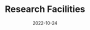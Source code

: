 ---
title: Research Facilities
date: 2022-10-24

type: landing

sections:
  - block: hero
    content:
      title: State-of-the-Art Research Facilities
      text: |
        Our laboratory is equipped with cutting-edge instruments and facilities to support world-class research in brain-computer interfaces, nanoelectronics, and bioelectronics.
      image:
        filename: facility_overall.png
    design:
      spacing:
        padding: ['40px', '0', '40px', '0']

  - block: markdown
    content:
      title: Equipment Inventory
      subtitle: 
      text: |
        ## Nanofabrication & Cleanroom
        
        <div class="d-flex justify-content-center" style="position: relative; display: inline-block;">
          {{< figure src="nanofab_layout.png" alt="Nanofabrication Layout" id="nanofab-image" >}}
          
          <!-- 透明覆盖层用于点击检测 -->
          <div class="click-overlay" style="position: absolute; top: 0; left: 0; width: 100%; height: 100%; z-index: 10; pointer-events: none;">
            <div class="ebl-area" onclick="showEBLInfo()" style="position: absolute; left: 194px; top: 289px; width: 575px; height: 162px; cursor: pointer; pointer-events: all; background: rgba(255,0,0,0.1); border: 2px solid rgba(255,0,0,0.3);" title="点击查看 Electron Beam Lithography 详情"></div>
          </div>
        </div>
        
        <!-- 模态框和JavaScript代码保持不变 -->
        <div id="ebl-modal" class="modal fade" tabindex="-1" role="dialog" style="display: none;">
          <!-- 模态框内容保持不变 -->
        </div>
        
        <script>
        function showEBLInfo() {
            const modal = document.getElementById('ebl-modal');
            modal.style.display = 'block';
            modal.classList.add('show');
            document.body.style.overflow = 'hidden';
        }
        
        function closeEBLModal() {
            const modal = document.getElementById('ebl-modal');
            modal.style.display = 'none';
            modal.classList.remove('show');
            document.body.style.overflow = 'auto';
        }
        </script>
        
        <!-- EBL设备信息的模态框 -->
        <div id="ebl-modal" class="modal fade" tabindex="-1" role="dialog" style="display: none;">
          <div class="modal-dialog modal-lg" role="document">
            <div class="modal-content">
              <div class="modal-header">
                <h5 class="modal-title">Electron Beam Lithography (EBL)</h5>
                <button type="button" class="btn-close" onclick="closeEBLModal()" aria-label="Close"></button>
              </div>
              <div class="modal-body">
                <h4>Electron Beam Lithography (EBL)</h4>
                <ul>
                  <li><strong>eGun Type:</strong> Schottky Field Emission, Gaussian beam shape</li>
                  <li><strong>Acceleration Voltage:</strong> 50 kV</li>
                  <li><strong>Beam Current Range:</strong> 100 pA – 100 nA</li>
                  <li><strong>Resolution:</strong> 8 nm</li>
                  <li><strong>Overlay Accuracy:</strong> ±10 nm</li>
                  <li><strong>Stitching Accuracy:</strong> ±10 nm</li>
                  <li><strong>Maximum Field Size:</strong>
                    <ul>
                      <li>2000 μm @ 25 kV</li>
                      <li>1000 μm @ 50 kV</li>
                    </ul>
                  </li>
                  <li><strong>Maximum Sample Size:</strong> 200 mm</li>
                </ul>
              </div>
              <div class="modal-footer">
                <button type="button" class="btn btn-secondary" onclick="closeEBLModal()">关闭</button>
              </div>
            </div>
          </div>
        </div>
        
        <script>
        // 页面加载完成后为图片添加image map
        document.addEventListener('DOMContentLoaded', function() {
            // 找到Hugo生成的图片元素
            const img = document.querySelector('#nanofab-image img');
            if (img) {
                // 为图片添加usemap属性
                img.setAttribute('usemap', '#nanofab-map');
                img.style.cursor = 'pointer';
            }
        });
        
        // 显示EBL信息的函数
        function showEBLInfo() {
            const modal = document.getElementById('ebl-modal');
            modal.style.display = 'block';
            modal.classList.add('show');
            document.body.style.overflow = 'hidden'; // 防止背景滚动
        }
        
        // 关闭模态框的函数
        function closeEBLModal() {
            const modal = document.getElementById('ebl-modal');
            modal.style.display = 'none';
            modal.classList.remove('show');
            document.body.style.overflow = 'auto';
        }
        
        // 点击模态框背景关闭
        document.addEventListener('click', function(e) {
            const modal = document.getElementById('ebl-modal');
            if (e.target === modal) {
                closeEBLModal();
            }
        });
        </script>
        
        <style>
        /* 模态框样式 */
        .modal {
            position: fixed;
            top: 0;
            left: 0;
            width: 100%;
            height: 100%;
            background-color: rgba(0, 0, 0, 0.5);
            z-index: 1050;
        }
        
        .modal-dialog {
            position: relative;
            width: auto;
            margin: 1.75rem auto;
            max-width: 800px;
        }
        
        .modal-content {
            background-color: #fff;
            border: 1px solid rgba(0, 0, 0, 0.2);
            border-radius: 0.3rem;
            box-shadow: 0 0.25rem 0.5rem rgba(0, 0, 0, 0.5);
        }
        
        .modal-header {
            display: flex;
            align-items: center;
            justify-content: space-between;
            padding: 1rem;
            border-bottom: 1px solid #dee2e6;
        }
        
        .modal-body {
            padding: 1rem;
        }
        
        .modal-footer {
            display: flex;
            align-items: center;
            justify-content: flex-end;
            padding: 1rem;
            border-top: 1px solid #dee2e6;
        }
        
        .btn {
            padding: 0.375rem 0.75rem;
            margin-left: 0.5rem;
            border: 1px solid transparent;
            border-radius: 0.25rem;
            cursor: pointer;
        }
        
        .btn-secondary {
            background-color: #6c757d;
            border-color: #6c757d;
            color: #fff;
        }
        
        .btn-close {
            background: none;
            border: none;
            font-size: 1.5rem;
            cursor: pointer;
        }
        
        /* 可点击区域提示 */
        area:hover {
            cursor: pointer;
        }
        </style>
        
        ### Mission
        Our mission is to establish a world-class nanofabrication platform that empowers researchers to design, prototype, and realize micro- and nano-scale devices at the frontiers of brain science and neurotechnology.
        
        ### Summary
        The i-BRAIN Nanofabrication Facility includes 550 m² of Class 100 cleanroom space and 400 m² of Class 1000 service and equipment space.
        
        ### Lithography Systems
        
        #### DUV Scanner (2026Q)
        - **Resolution (Critical Dimension):** ≤110 nm
        - **CD Variation at 0.11 μm Resolution:**
          - Dense lines: ≤10 nm at ±0.2 μm defocus; ≤8 nm at best focus
          - Isolated lines: ≤14 nm at ±0.15 μm defocus; ≤8 nm at best focus
        
        #### Electron Beam Lithography (EBL)
        - **eGun Type:** Schottky Field Emission, Gaussian beam shape
        - **Acceleration Voltage:** 50 kV
        - **Beam Current Range:** 100 pA – 100 nA
            - **Resolution:** 8 nm  
            - **Overlay Accuracy:** ±10 nm  
            - **Stitching Accuracy:** ±10 nm  
            - **Maximum Field Size:**  
                - 2000 μm @ 25 kV  
                - 1000 μm @ 50 kV  
            - **Maximum Sample Size:** 200 mm  


        - **Maskless Aligner:**
            - **Maximum Sample Size:** 300 mm / 12 inch  
            - **Maximum Exposure Area:** 290 mm × 290 mm  
            - **Resolution:** ≤600 nm  
            - **Overlay Accuracy:** 500 nm @ 200 mm  
            - **Light Source:** 375 nm / 405 nm 

        
        ## Mask Aligner Specifications

        - **Automation:** Mechanical semi-automatic transfer, automatic alignment, and automatic exposure  
        - **Exposure Area:** 210 × 210 mm  
        - **Illumination Uniformity:** ≤ 4%  
        - **UV Beam Angle:** ≤ 2°  
        - **UV Central Wavelengths:** 365 / 405 / 435 nm  
        - **Gap Adjustment:** 0 – ≥ 1000 µm, adjustable  
        - **Alignment Accuracy:**  
          - Front-side alignment: ≤ ±1 µm  
          - Backside alignment: ≤ ±2 µm (with infrared alignment capability)  
        - **Exposure Modes:**  
          - Contact/vacuum exposure: ≤ 1 µm  
          - Proximity exposure gap: 10 µm ± 3 µm  
          - Modes: Hard contact (vacuum), soft contact, proximity exposure  
        - **Pre-Alignment System:**  
          - Image recognition and automatic rotation system with pre-alignment stage  
          - Rotation angle range: ≥ ±180°  
          - Rotation accuracy: ≤ 0.01°  
        - **Automatic Alignment System:**  
          - Includes UVW alignment stage and air-bearing auto-leveling system  
          - Alignment range (X, Y): ≥ ±5 mm  
          - Rotation angle adjustment: ≥ ±3°  
          - Microscopes (top and bottom) with two sets of lenses each, controlled by XYZ motorized stages  
        - **Mask Sizes Supported:** 9" × 9", 7" × 7", 6" × 6", 5" × 5"  
        - **Substrate Sizes Supported:** 8", 6", 5", 4", 3"  
        - **Alignment Stage Z-axis Movement:** ≥ ±25 mm, with three-point air-bearing leveling  

        ## E-Beam Evaporator System Specifications

        - **Maximum Wafer Size:** 200 mm / 8 inch  
        - **Substrate Temperature:** Up to 80°C  
        - **Film Uniformity:** ±2% @ 8 inch  
        - **Crucibles:** 6 crucibles, 25 cc each  
        - **Power Supply:** 10 kW  
        - **Electron Beam High Voltage:** 10 kV  
        - **Maximum Beam Current:** 1000 mA  
        - **Photolithography** - Maskless Aligner
          - UV exposure system with contact and proximity modes
          - Minimum feature size: 1 μm

        ### **Etching & Deposition**
        - **Reactive Ion Etching (RIE)** - Oxford Plasmalab 80 Plus
          - Anisotropic dry etching for silicon, III-V semiconductors
          - Multiple gas chemistry options
        
        - **Chemical Vapor Deposition (CVD)** - Aixtron 200/4 RF-S
          - Metal-organic CVD for III-V nanowire growth
          - Temperature range: 400-800°C
        
        - **Atomic Layer Deposition (ALD)** - Cambridge NanoTech Savannah S100
          - Conformal thin film deposition
          - Thickness control: < 1 Å precision
        
        ---
    design:
      columns: '1'

  

  # - block: markdown
  #   content:
  #     title: Visit Our Facilities
  #     subtitle: Schedule a tour or discuss collaboration opportunities
  #     text: |
  #       <div style="text-align: center; padding: 40px; background: linear-gradient(135deg, #28a745 0%, #20c997 100%); border-radius: 10px; color: white; margin: 20px 0;">
  #         <h3 style="color: white; margin-bottom: 20px;">Interested in Our Facilities?</h3>
  #         <p style="font-size: 18px; margin-bottom: 30px;">Schedule a facility tour or discuss potential collaborations with our team.</p>
  #         <div style="display: flex; justify-content: center; gap: 20px; flex-wrap: wrap;">
  #           <a href="../contact/" style="background: white; color: #28a745; padding: 15px 30px; border-radius: 5px; text-decoration: none; font-weight: bold; display: inline-block;">Contact Us</a>
  #           <a href="mailto:facilities@ibrain-lab.com" style="background: rgba(255,255,255,0.2); color: white; padding: 15px 30px; border-radius: 5px; text-decoration: none; font-weight: bold; display: inline-block; border: 2px solid white;">Schedule Tour</a>
  #         </div>
  #       </div>
  #   design:
  #     columns: '1'
---